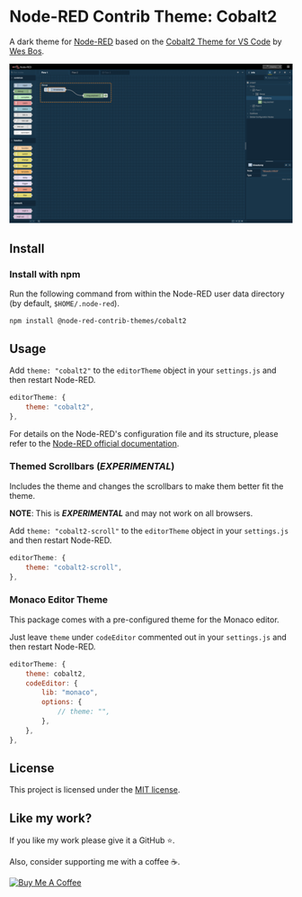 # Node-RED Contrib Theme: Cobalt2

A dark theme for [Node-RED][node-red] based on the [Cobalt2 Theme for VS Code][cobalt2-theme] by [Wes Bos][wes-bos].

![screenshot](https://raw.githubusercontent.com/node-red-contrib-themes/cobalt2/master/images/screenshot.png)

<!-- This theme is part of the [Node-RED Contrib Theme Collection][theme-collection]. -->

## Install

### Install with npm

Run the following command from within the Node-RED user data directory (by default, `$HOME/.node-red`).

```shell
npm install @node-red-contrib-themes/cobalt2
```

## Usage

Add `theme: "cobalt2"` to the `editorTheme` object in your `settings.js` and then restart Node-RED.

```js
editorTheme: {
    theme: "cobalt2",
},
```

For details on the Node-RED's configuration file and its structure, please refer to the [Node-RED official documentation][node-red-doc].

### Themed Scrollbars (*EXPERIMENTAL*)

Includes the theme and changes the scrollbars to make them better fit the theme.

**NOTE**: This is ***EXPERIMENTAL*** and may not work on all browsers.

Add `theme: "cobalt2-scroll"` to the `editorTheme` object in your `settings.js` and then restart Node-RED.

```js
editorTheme: {
    theme: "cobalt2-scroll",
},
```

### Monaco Editor Theme

This package comes with a pre-configured theme for the Monaco editor.

Just leave `theme` under `codeEditor` commented out in your `settings.js` and then restart Node-RED.

```js
editorTheme: {
    theme: cobalt2,
    codeEditor: {
        lib: "monaco",
        options: {
            // theme: "",
        },
    },
},
```

## License

This project is licensed under the [MIT license][license].

## Like my work?

If you like my work please give it a GitHub ⭐️.

Also, consider supporting me with a coffee ☕.

<a href="https://www.buymeacoffee.com/mbonani" target="_blank"><img src="https://cdn.buymeacoffee.com/buttons/v2/default-red.png" alt="Buy Me A Coffee" height="60px"></a>

[cobalt2-theme]: https://marketplace.visualstudio.com/items?itemName=wesbos.theme-cobalt2
[license]: LICENSE
[node-red-doc]: https://nodered.org/docs/user-guide/runtime/configuration#editor-themes
[node-red]: https://nodered.org/
[theme-collection]: https://www.npmjs.com/package/@node-red-contrib-themes/theme-collection
[wes-bos]: http://www.wesbos.com/
